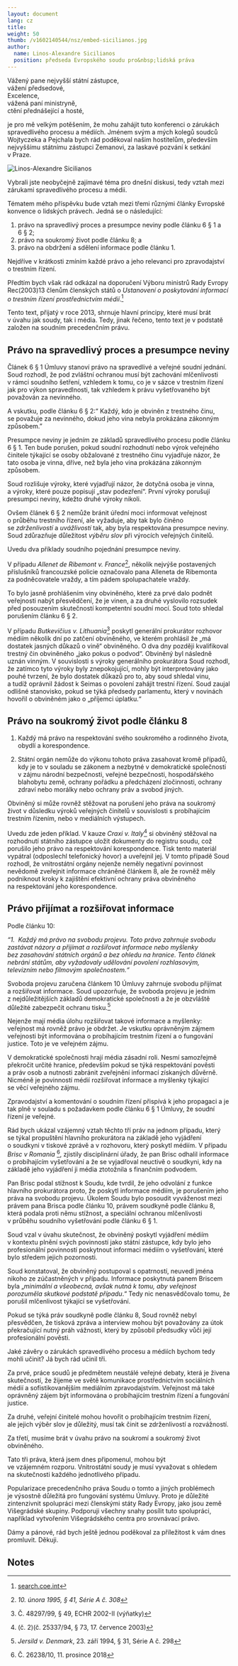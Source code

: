 ```yaml
---
layout: document
lang: cz
title:
weight: 50
thumb: /v1602140544/nsz/embed-sicilianos.jpg
author:
  name: Linos-Alexandre Sicilianos
  position: předseda Evropského soudu pro&nbsp;lidská práva
---
```


Vážený pane nejvyšší státní zástupce,<br/>
vážení předsedové,<br/>
Excelence,<br/>
vážená paní ministryně,<br/>
ctění přednášející a&nbsp;hosté,<br/>

je&nbsp;pro mě velkým potěšením, že mohu zahájit tuto konferenci o&nbsp;zárukách spravedlivého procesu a&nbsp;médiích. Jménem svým a&nbsp;mých kolegů soudců Wojtyczeka a&nbsp;Pejchala bych rád poděkoval našim hostitelům, především nejvyššímu státnímu zástupci Zemanovi, za&nbsp;laskavé pozvání k setkání v Praze.

![Linos-Alexandre Sicilianos]({{site.baseurl}}/assets/img/sicilianos-1.jpg)

Vybrali jste neobyčejně zajímavé téma pro&nbsp;dnešní diskusi, tedy vztah mezi zárukami spravedlivého procesu a&nbsp;médii.

Tématem mého příspěvku bude vztah mezi třemi různými články Evropské konvence o&nbsp;lidských právech. Jedná se&nbsp;o následující:

<ol class="lower-roman">
<li>právo na&nbsp;spravedlivý proces a&nbsp;presumpce neviny podle článku 6&nbsp;§ 1&nbsp;a 6&nbsp;§ 2;</li>
<li>právo na&nbsp;soukromý život podle článku 8; a</li>
<li>právo na&nbsp;obdržení a&nbsp;sdělení informace podle článku 1.</li>
</ol>

Nejdříve v krátkosti zmíním každé právo a&nbsp;jeho relevanci pro&nbsp;zpravodajství o&nbsp;trestním řízení.

Předtím bych však rád odkázal na&nbsp;doporučení Výboru ministrů Rady Evropy Rec(2003)13 členům členských států o&nbsp;_Ustanovení o&nbsp;poskytování informací o&nbsp;trestním řízení prostřednictvím médií_.[^1]

Tento text, přijatý v roce 2013, shrnuje hlavní principy, které musí brát v úvahu jak&nbsp;soudy, tak&nbsp;i média. Tedy, jinak řečeno, tento text je&nbsp;v podstatě založen na&nbsp;soudním precedenčním právu.

## Právo na&nbsp;spravedlivý proces a&nbsp;presumpce neviny

Článek 6&nbsp;§ 1&nbsp;Úmluvy stanoví právo na&nbsp;spravedlivé a&nbsp;veřejné soudní jednání. Soud rozhodl, že pod&nbsp;zvláštní ochranou musí být zachování mlčenlivosti v rámci soudního šetření, vzhledem k tomu, co&nbsp;je v sázce v trestním řízení jak&nbsp;pro výkon spravedlnosti, tak&nbsp;vzhledem k právu vyšetřovaného být považován za&nbsp;nevinného.

A&nbsp;vskutku, podle článku 6&nbsp;§ 2:“ Každý, kdo&nbsp;je obviněn z&nbsp;trestného činu, se&nbsp;považuje za&nbsp;nevinného, dokud jeho vina nebyla prokázána zákonným způsobem.”

Presumpce neviny je&nbsp;jedním ze&nbsp;základů spravedlivého procesu podle článku 6&nbsp;§ 1. Ten&nbsp;bude porušen, pokud soudní rozhodnutí nebo výrok veřejného činitele týkající se&nbsp;osoby obžalované z trestného činu vyjadřuje názor, že tato osoba je&nbsp;vinna, dříve, než byla jeho vina prokázána zákonným způsobem.

Soud rozlišuje výroky, které vyjadřují názor, že dotyčná osoba je&nbsp;vinna, a&nbsp;výroky, které pouze popisují „stav podezření“. První výroky porušují presumpci neviny, kdežto druhé výroky nikoli.

Ovšem článek 6 § 2&nbsp;nemůže bránit úřední moci informovat veřejnost o&nbsp;průběhu trestního řízení, ale&nbsp;vyžaduje, aby&nbsp;tak bylo činěno se&nbsp;_zdrženlivostí_ a&nbsp;_uvážlivostí_ tak, aby byla respektována presumpce neviny. Soud zdůrazňuje důležitost _výběru slov_ při výrocích veřejných činitelů.

Uvedu dva&nbsp;příklady soudního pojednání presumpce neviny.

V&nbsp;případu _Allenet de&nbsp;Ribemont v. France_[^2], několik nejvýše postavených příslušníků francouzské policie označovalo pana Alleneta de&nbsp;Ribemonta za&nbsp;podněcovatele vraždy, a&nbsp;tím pádem spolupachatele vraždy.

To&nbsp;bylo jasně prohlášením viny obviněného, které za&nbsp;prvé dalo podnět veřejnosti nabýt přesvědčení, že je&nbsp;vinen, a&nbsp;za druhé vyslovilo rozsudek před posouzením skutečností kompetentní soudní mocí. Soud toto shledal porušením článku 6&nbsp;§ 2.

V případu _Butkevičius v. Lithuania_[^3] poskytl generální prokurátor rozhovor médiím několik dní po&nbsp;zatčení obviněného, ve&nbsp;kterém prohlásil že „má dostatek jasných důkazů o&nbsp;vině“ obviněného. O&nbsp;dva dny&nbsp;později kvalifikoval trestný čin obviněného „jako pokus o&nbsp;podvod“. Obviněný byl&nbsp;následně uznán vinným. V souvislosti s&nbsp;výroky generálního prokurátora Soud rozhodl, že zatímco tyto výroky byly znepokojující, mohly být interpretovány jako pouhé tvrzení, že bylo dostatek důkazů pro&nbsp;to, aby&nbsp;soud shledal vinu, a&nbsp;tudíž oprávnil žádost k Seimas o&nbsp;povolení zahájit trestní řízení. Soud zaujal odlišné stanovisko, pokud se&nbsp;týká předsedy parlamentu, který v novinách hovořil o&nbsp;obviněném jako o&nbsp;„příjemci úplatku.“

## Právo na&nbsp;soukromý život podle článku 8

1. Každý má právo na&nbsp;respektování svého soukromého a&nbsp;rodinného života, obydlí a&nbsp;korespondence.

2. Státní orgán nemůže do&nbsp;výkonu tohoto práva zasahovat kromě případů, kdy&nbsp;je to&nbsp;v souladu se&nbsp;zákonem a&nbsp;nezbytné v&nbsp;demokratické společnosti v&nbsp;zájmu národní bezpečnosti, veřejné bezpečnosti, hospodářského blahobytu země, ochrany pořádku a&nbsp;předcházení zločinnosti, ochrany zdraví nebo morálky nebo ochrany práv a&nbsp;svobod jiných.

Obviněný si&nbsp;může rovněž stěžovat na&nbsp;porušení jeho práva na&nbsp;soukromý život v důsledku výroků veřejných činitelů v souvislosti s probíhajícím trestním řízením, nebo v mediálních výstupech.

Uvedu zde&nbsp;jeden příklad. V&nbsp;kauze _Craxi v. Italy_[^4] si&nbsp;obviněný stěžoval na rozhodnutí státního zástupce uložit dokumenty do&nbsp;registru soudu, což porušilo jeho právo na&nbsp;respektování korespondence. Tisk tento materiál vypátral (odposlechl telefonický hovor) a&nbsp;uveřejnil jej. V tomto případě Soud rozhodl, že vnitrostátní orgány nejenže neměly negativní povinnost nevědomě zveřejnit informace chráněné článkem 8, ale&nbsp;že rovněž měly podniknout kroky k zajištění efektivní ochrany práva obviněného na&nbsp;respektování jeho korespondence.

## Právo přijímat a&nbsp;rozšiřovat informace

Podle článku 10:

_“1.  Každý má právo na&nbsp;svobodu projevu. Toto právo zahrnuje svobodu zastávat názory a&nbsp;přijímat a&nbsp;rozšiřovat informace nebo myšlenky bez&nbsp;zasahování státních orgánů a&nbsp;bez ohledu na&nbsp;hranice. Tento článek nebrání státům, aby&nbsp;vyžadovaly udělování povolení rozhlasovým, televizním nebo filmovým společnostem.“_

Svoboda projevu zaručena článkem 10 Úmluvy zahrnuje svobodu přijímat a&nbsp;rozšiřovat informace. Soud upozorňuje, že svoboda projevu je&nbsp;jedním z nejdůležitějších základů demokratické společnosti a&nbsp;že je&nbsp;obzvláště důležité zabezpečit ochranu tisku.[^5]

Nejenže mají média úlohu rozšiřovat takové informace a&nbsp;myšlenky: veřejnost má rovněž právo je&nbsp;obdržet. Je&nbsp;vskutku oprávněným zájmem veřejnosti být informována o&nbsp;probíhajícím trestním řízení a&nbsp;o fungování justice. Toto je&nbsp;ve veřejném zájmu.

V demokratické společnosti hrají média zásadní roli. Nesmí samozřejmě překročit určité hranice, především pokud se&nbsp;týká respektování pověsti a&nbsp;práv osob a&nbsp;nutnosti zabránit zveřejnění informací získaných důvěrně. Nicméně je&nbsp;povinností médií rozšiřovat informace a&nbsp;myšlenky týkající se&nbsp;věcí veřejného zájmu.

Zpravodajství a&nbsp;komentování o&nbsp;soudním řízení přispívá k jeho propagaci a&nbsp;je tak&nbsp;plně v souladu s požadavkem podle článku 6&nbsp;§ 1&nbsp;Úmluvy, že soudní řízení je&nbsp;veřejné.

Rád bych ukázal vzájemný vztah těchto tří práv na&nbsp;jednom případu, který se&nbsp;týkal propuštění hlavního prokurátora na&nbsp;základě jeho vyjádření o&nbsp;soudkyni v tiskové zprávě a&nbsp;v rozhovoru, který poskytl médiím. V&nbsp;případu _Brisc v&nbsp;Romania_ [^6], zjistily disciplinární úřady, že pan&nbsp;Brisc odhalil informace o&nbsp;probíhajícím vyšetřování a&nbsp;že se&nbsp;vyjadřoval neuctivě o&nbsp;soudkyni, kdy&nbsp;na základě jeho vyjádření ji&nbsp;média ztotožnila s finančním podvodem.

Pan&nbsp;Brisc podal stížnost k Soudu, kde&nbsp;tvrdil, že jeho odvolání z funkce hlavního prokurátora proto, že poskytl informace médiím, je&nbsp;porušením jeho práva na&nbsp;svobodu projevu. Úkolem Soudu bylo posoudit vyváženost mezi právem pana Brisca podle článku 10, právem soudkyně podle článku 8, která podala proti němu stížnost, a&nbsp;speciální ochranou mlčenlivosti v průběhu soudního vyšetřování podle článku 6&nbsp;§ 1.

Soud vzal v úvahu skutečnost, že obviněný poskytl vyjádření médiím v kontextu plnění svých povinností jako státní zástupce, kdy&nbsp;bylo jeho profesionální povinností poskytnout informaci médiím o&nbsp;vyšetřování, které bylo středem jejich pozornosti.

Soud konstatoval, že obviněný postupoval s opatrností, neuvedl jména nikoho ze&nbsp;zúčastněných v případu. Informace poskytnutá panem Briscem byla „_minimální a&nbsp;všeobecná, avšak nutná k&nbsp;tomu, aby&nbsp;veřejnost porozuměla skutkové podstatě případu_.“ Tedy nic&nbsp;nenasvědčovalo tomu, že porušil mlčenlivost týkající se&nbsp;vyšetřování.

Pokud se&nbsp;týká práv soudkyně podle článku 8, Soud rovněž nebyl přesvědčen, že tisková zpráva a&nbsp;interview mohou být považovány za&nbsp;útok překračující nutný práh vážnosti, který by&nbsp;způsobil předsudky vůči její profesionální pověsti.

Jaké závěry o&nbsp;zárukách spravedlivého procesu a&nbsp;médiích bychom tedy mohli učinit? Já bych rád učinil tři.

Za&nbsp;prvé, práce soudů je&nbsp;předmětem neustálé veřejné debaty, která je&nbsp;živena skutečností, že žijeme ve&nbsp;světě komunikace prostřednictvím sociálních médií a&nbsp;sofistikovanějším mediálním zpravodajstvím. Veřejnost má také oprávněný zájem být informována o&nbsp;probíhajícím trestním řízení a&nbsp;fungování justice.

Za&nbsp;druhé, veřejní činitelé mohou hovořit o&nbsp;probíhajícím trestním řízení, ale&nbsp;jejich výběr slov je&nbsp;důležitý, musí tak&nbsp;činit se&nbsp;zdrženlivostí a&nbsp;rozvážností.

Za&nbsp;třetí, musíme brát v úvahu právo na&nbsp;soukromí a&nbsp;soukromý život obviněného.

Tato tři práva, která jsem dnes připomenul, mohou být ve&nbsp;vzájemném rozporu. Vnitrostátní soudy je&nbsp;musí vyvažovat s ohledem na&nbsp;skutečnosti každého jednotlivého případu.

Popularizace precedenčního práva Soudu o&nbsp;tomto a&nbsp;jiných problémech je&nbsp;výsostně důležitá pro&nbsp;fungování systému Úmluvy. Proto je&nbsp;důležité zintenzivnit spolupráci mezi členskými státy Rady Evropy, jako jsou země Višegrádské skupiny. Podporuji všechny snahy posílit tuto spolupráci, například vytvořením Višegrádského centra pro&nbsp;srovnávací právo.

Dámy a&nbsp;pánové, rád bych ještě jednou poděkoval za&nbsp;příležitost k vám dnes promluvit. Děkuji.

<!-- Footnotes themselves at&nbsp;the bottom. -->

## Notes

[^1]: [search.coe.int](https://search.coe.int/cm/Pages/result_details.aspx?ObjectId=09000016805df617)
[^2]: _10. února 1995, § 41, Série A č. 308_
[^3]: Č. 48297/99, § 49, ECHR 2002-II (výňatky)
[^4]: (č. 2)(č. 25337/94, § 73, 17. července 2003)
[^5]: _Jersild v. Denmark_, 23. září 1994, § 31, Série A č. 298
[^6]: Č. 26238/10, 11. prosince 2018
